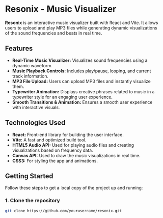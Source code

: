 # Resonix - Music Visualizer

**Resonix** is an interactive music visualizer built with React and Vite. It allows users to upload and play MP3 files while generating dynamic visualizations of the sound frequencies and beats in real time.

## Features

- **Real-Time Music Visualizer:** Visualizes sound frequencies using a dynamic waveform.
- **Music Playback Controls:** Includes play/pause, looping, and current track information.
- **MP3 File Upload:** Users can upload MP3 files and instantly visualize them.
- **Typewriter Animation:** Displays creative phrases related to music in a typewriter style for an engaging user experience.
- **Smooth Transitions & Animation:** Ensures a smooth user experience with interactive visuals.

## Technologies Used

- **React:** Front-end library for building the user interface.
- **Vite:** A fast and optimized build tool.
- **HTML5 Audio API:** Used for playing audio files and creating visualizations based on frequency data.
- **Canvas API:** Used to draw the music visualizations in real time.
- **CSS3:** For styling the app and animations.

## Getting Started

Follow these steps to get a local copy of the project up and running:

### 1. Clone the repository

```bash
git clone https://github.com/yourusername/resonix.git
